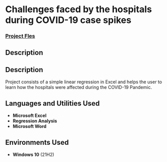 <h1>Challenges faced by the hospitals during COVID-19 case spikes</h1>

 ### [Project Fles](https://github.com/karnanijr1001/Challenges-faced-by-the-hospitals-during-COVID-19-case-spikes)

<h2>Description</h2>
<h2>Description</h2>
Project consists of a simple linear regression in Excel and helps the user to learn how the hospitals were affected during the COVID-19 Pandemic.<br />


<h2>Languages and Utilities Used</h2>

- <b>Microsoft Excel</b> 
- <b>Regression Analysis</b>
- <b>Microsoft Word</b>

<h2>Environments Used </h2>

- <b>Windows 10</b> (21H2)
